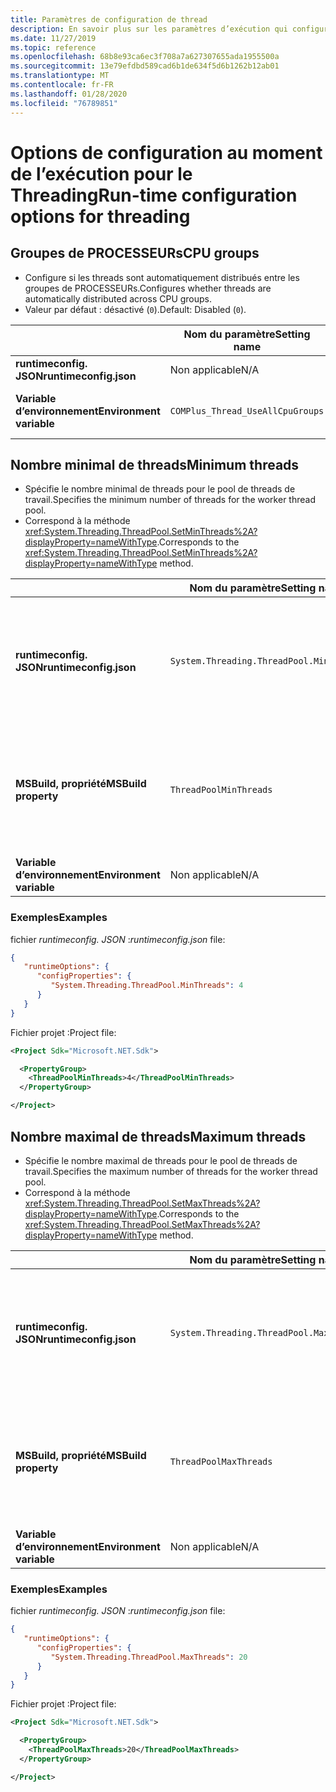 ```yaml
---
title: Paramètres de configuration de thread
description: En savoir plus sur les paramètres d’exécution qui configurent les threads pour les applications .NET Core.
ms.date: 11/27/2019
ms.topic: reference
ms.openlocfilehash: 68b8e93ca6ec3f708a7a627307655ada1955500a
ms.sourcegitcommit: 13e79efdbd589cad6b1de634f5d6b1262b12ab01
ms.translationtype: MT
ms.contentlocale: fr-FR
ms.lasthandoff: 01/28/2020
ms.locfileid: "76789851"
---
```

# <a name="run-time-configuration-options-for-threading"></a><span data-ttu-id="32712-103">Options de configuration au moment de l’exécution pour le Threading</span><span class="sxs-lookup"><span data-stu-id="32712-103">Run-time configuration options for threading</span></span>

## <a name="cpu-groups"></a><span data-ttu-id="32712-104">Groupes de PROCESSEURs</span><span class="sxs-lookup"><span data-stu-id="32712-104">CPU groups</span></span>

- <span data-ttu-id="32712-105">Configure si les threads sont automatiquement distribués entre les groupes de PROCESSEURs.</span><span class="sxs-lookup"><span data-stu-id="32712-105">Configures whether threads are automatically distributed across CPU groups.</span></span>
- <span data-ttu-id="32712-106">Valeur par défaut : désactivé (`0`).</span><span class="sxs-lookup"><span data-stu-id="32712-106">Default: Disabled (`0`).</span></span>

| | <span data-ttu-id="32712-107">Nom du paramètre</span><span class="sxs-lookup"><span data-stu-id="32712-107">Setting name</span></span> | <span data-ttu-id="32712-108">Valeurs</span><span class="sxs-lookup"><span data-stu-id="32712-108">Values</span></span> |
| - | - | - |
| <span data-ttu-id="32712-109">**runtimeconfig. JSON**</span><span class="sxs-lookup"><span data-stu-id="32712-109">**runtimeconfig.json**</span></span> | <span data-ttu-id="32712-110">Non applicable</span><span class="sxs-lookup"><span data-stu-id="32712-110">N/A</span></span> | <span data-ttu-id="32712-111">Non applicable</span><span class="sxs-lookup"><span data-stu-id="32712-111">N/A</span></span> |
| <span data-ttu-id="32712-112">**Variable d’environnement**</span><span class="sxs-lookup"><span data-stu-id="32712-112">**Environment variable**</span></span> | `COMPlus_Thread_UseAllCpuGroups` | <span data-ttu-id="32712-113">`0`-désactivé</span><span class="sxs-lookup"><span data-stu-id="32712-113">`0` - disabled</span></span><br/><span data-ttu-id="32712-114">activé `1`</span><span class="sxs-lookup"><span data-stu-id="32712-114">`1` - enabled</span></span> |

## <a name="minimum-threads"></a><span data-ttu-id="32712-115">Nombre minimal de threads</span><span class="sxs-lookup"><span data-stu-id="32712-115">Minimum threads</span></span>

- <span data-ttu-id="32712-116">Spécifie le nombre minimal de threads pour le pool de threads de travail.</span><span class="sxs-lookup"><span data-stu-id="32712-116">Specifies the minimum number of threads for the worker thread pool.</span></span>
- <span data-ttu-id="32712-117">Correspond à la méthode <xref:System.Threading.ThreadPool.SetMinThreads%2A?displayProperty=nameWithType>.</span><span class="sxs-lookup"><span data-stu-id="32712-117">Corresponds to the <xref:System.Threading.ThreadPool.SetMinThreads%2A?displayProperty=nameWithType> method.</span></span>

| | <span data-ttu-id="32712-118">Nom du paramètre</span><span class="sxs-lookup"><span data-stu-id="32712-118">Setting name</span></span> | <span data-ttu-id="32712-119">Valeurs</span><span class="sxs-lookup"><span data-stu-id="32712-119">Values</span></span> |
| - | - | - |
| <span data-ttu-id="32712-120">**runtimeconfig. JSON**</span><span class="sxs-lookup"><span data-stu-id="32712-120">**runtimeconfig.json**</span></span> | `System.Threading.ThreadPool.MinThreads` | <span data-ttu-id="32712-121">Entier qui représente le nombre minimal de threads.</span><span class="sxs-lookup"><span data-stu-id="32712-121">An integer that represents the minimum number of threads</span></span> |
| <span data-ttu-id="32712-122">**MSBuild, propriété**</span><span class="sxs-lookup"><span data-stu-id="32712-122">**MSBuild property**</span></span> | `ThreadPoolMinThreads` | <span data-ttu-id="32712-123">Entier qui représente le nombre minimal de threads.</span><span class="sxs-lookup"><span data-stu-id="32712-123">An integer that represents the minimum number of threads</span></span> |
| <span data-ttu-id="32712-124">**Variable d’environnement**</span><span class="sxs-lookup"><span data-stu-id="32712-124">**Environment variable**</span></span> | <span data-ttu-id="32712-125">Non applicable</span><span class="sxs-lookup"><span data-stu-id="32712-125">N/A</span></span> | <span data-ttu-id="32712-126">Non applicable</span><span class="sxs-lookup"><span data-stu-id="32712-126">N/A</span></span> |

### <a name="examples"></a><span data-ttu-id="32712-127">Exemples</span><span class="sxs-lookup"><span data-stu-id="32712-127">Examples</span></span>

<span data-ttu-id="32712-128">fichier *runtimeconfig. JSON* :</span><span class="sxs-lookup"><span data-stu-id="32712-128">*runtimeconfig.json* file:</span></span>

```json
{
   "runtimeOptions": {
      "configProperties": {
         "System.Threading.ThreadPool.MinThreads": 4
      }
   }
}
```

<span data-ttu-id="32712-129">Fichier projet :</span><span class="sxs-lookup"><span data-stu-id="32712-129">Project file:</span></span>

```xml
<Project Sdk="Microsoft.NET.Sdk">

  <PropertyGroup>
    <ThreadPoolMinThreads>4</ThreadPoolMinThreads>
  </PropertyGroup>

</Project>
```

## <a name="maximum-threads"></a><span data-ttu-id="32712-130">Nombre maximal de threads</span><span class="sxs-lookup"><span data-stu-id="32712-130">Maximum threads</span></span>

- <span data-ttu-id="32712-131">Spécifie le nombre maximal de threads pour le pool de threads de travail.</span><span class="sxs-lookup"><span data-stu-id="32712-131">Specifies the maximum number of threads for the worker thread pool.</span></span>
- <span data-ttu-id="32712-132">Correspond à la méthode <xref:System.Threading.ThreadPool.SetMaxThreads%2A?displayProperty=nameWithType>.</span><span class="sxs-lookup"><span data-stu-id="32712-132">Corresponds to the <xref:System.Threading.ThreadPool.SetMaxThreads%2A?displayProperty=nameWithType> method.</span></span>

| | <span data-ttu-id="32712-133">Nom du paramètre</span><span class="sxs-lookup"><span data-stu-id="32712-133">Setting name</span></span> | <span data-ttu-id="32712-134">Valeurs</span><span class="sxs-lookup"><span data-stu-id="32712-134">Values</span></span> |
| - | - | - |
| <span data-ttu-id="32712-135">**runtimeconfig. JSON**</span><span class="sxs-lookup"><span data-stu-id="32712-135">**runtimeconfig.json**</span></span> | `System.Threading.ThreadPool.MaxThreads` | <span data-ttu-id="32712-136">Entier qui représente le nombre maximal de threads.</span><span class="sxs-lookup"><span data-stu-id="32712-136">An integer that represents the maximum number of threads</span></span> |
| <span data-ttu-id="32712-137">**MSBuild, propriété**</span><span class="sxs-lookup"><span data-stu-id="32712-137">**MSBuild property**</span></span> | `ThreadPoolMaxThreads` | <span data-ttu-id="32712-138">Entier qui représente le nombre maximal de threads.</span><span class="sxs-lookup"><span data-stu-id="32712-138">An integer that represents the maximum number of threads</span></span> |
| <span data-ttu-id="32712-139">**Variable d’environnement**</span><span class="sxs-lookup"><span data-stu-id="32712-139">**Environment variable**</span></span> | <span data-ttu-id="32712-140">Non applicable</span><span class="sxs-lookup"><span data-stu-id="32712-140">N/A</span></span> | <span data-ttu-id="32712-141">Non applicable</span><span class="sxs-lookup"><span data-stu-id="32712-141">N/A</span></span> |

### <a name="examples"></a><span data-ttu-id="32712-142">Exemples</span><span class="sxs-lookup"><span data-stu-id="32712-142">Examples</span></span>

<span data-ttu-id="32712-143">fichier *runtimeconfig. JSON* :</span><span class="sxs-lookup"><span data-stu-id="32712-143">*runtimeconfig.json* file:</span></span>

```json
{
   "runtimeOptions": {
      "configProperties": {
         "System.Threading.ThreadPool.MaxThreads": 20
      }
   }
}
```

<span data-ttu-id="32712-144">Fichier projet :</span><span class="sxs-lookup"><span data-stu-id="32712-144">Project file:</span></span>

```xml
<Project Sdk="Microsoft.NET.Sdk">

  <PropertyGroup>
    <ThreadPoolMaxThreads>20</ThreadPoolMaxThreads>
  </PropertyGroup>

</Project>
```
